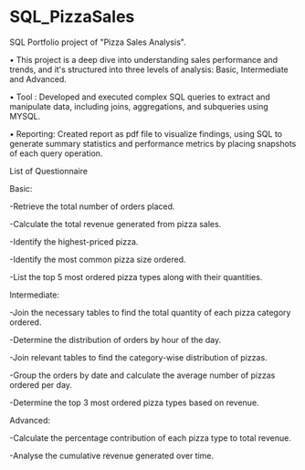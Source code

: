 # SQL_PizzaSales
SQL Portfolio project of "Pizza Sales Analysis".

• This project is a deep dive into understanding sales performance and trends, and it's structured into three levels of analysis: Basic, Intermediate and Advanced.


 • Tool : Developed and executed complex SQL queries to extract and manipulate data, including joins, aggregations, and subqueries using MYSQL.
 

 • Reporting: Created report as pdf file to visualize findings, using SQL to generate summary statistics and performance metrics by placing snapshots of each query operation.
 
List of Questionnaire

Basic:

 -Retrieve the total number of orders placed.
 
 -Calculate the total revenue generated from pizza sales.
 
 -Identify the highest-priced pizza.
 
 -Identify the most common pizza size ordered.
 
 -List the top 5 most ordered pizza types along with their quantities.
 
 Intermediate:
 
 -Join the necessary tables to find the total quantity of each pizza category ordered.
 
 -Determine the distribution of orders by hour of the day.
 
 -Join relevant tables to find the category-wise distribution of pizzas.
 
 -Group the orders by date and calculate the average number of pizzas ordered per day.
 
 -Determine the top 3 most ordered pizza types based on revenue.
 
 Advanced:
 
 -Calculate the percentage contribution of each pizza type to total revenue.
 
 -Analyse the cumulative revenue generated over time.
